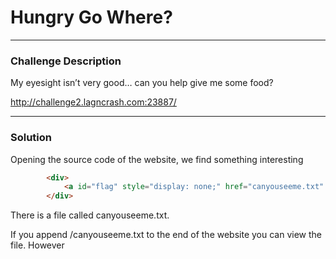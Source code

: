 # Hungry Go Where?
---

### Challenge Description

My eyesight isn’t very good… can you help give me some food?

http://challenge2.lagncrash.com:23887/

---

### Solution

Opening the source code of the website, we find something interesting

```html
        <div>
            <a id="flag" style="display: none;" href="canyouseeme.txt" download>Here you go! I found this piece of paper but it looks kinda weird though...</a>
        </div>
```

There is a file called canyouseeme.txt. 

If you append /canyouseeme.txt to the end of the website you can view the file. However 
